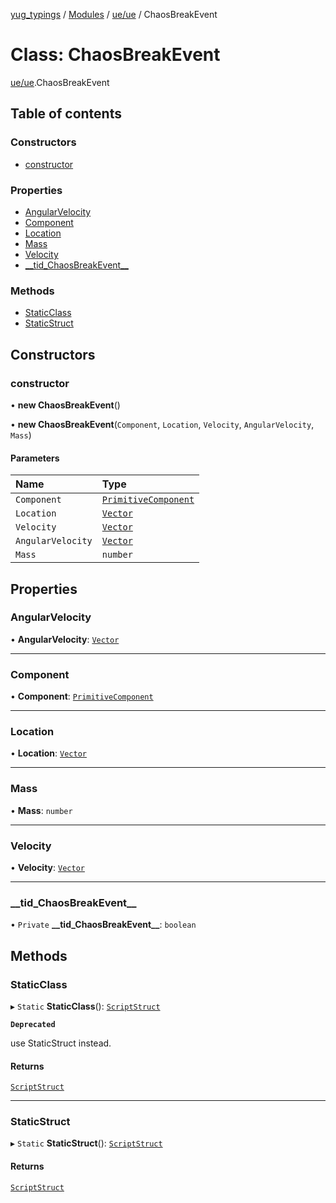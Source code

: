 [yug_typings](../README.md) / [Modules](../modules.md) / [ue/ue](../modules/ue_ue.md) / ChaosBreakEvent

# Class: ChaosBreakEvent

[ue/ue](../modules/ue_ue.md).ChaosBreakEvent

## Table of contents

### Constructors

- [constructor](ue_ue.ChaosBreakEvent.md#constructor)

### Properties

- [AngularVelocity](ue_ue.ChaosBreakEvent.md#angularvelocity)
- [Component](ue_ue.ChaosBreakEvent.md#component)
- [Location](ue_ue.ChaosBreakEvent.md#location)
- [Mass](ue_ue.ChaosBreakEvent.md#mass)
- [Velocity](ue_ue.ChaosBreakEvent.md#velocity)
- [\_\_tid\_ChaosBreakEvent\_\_](ue_ue.ChaosBreakEvent.md#__tid_chaosbreakevent__)

### Methods

- [StaticClass](ue_ue.ChaosBreakEvent.md#staticclass)
- [StaticStruct](ue_ue.ChaosBreakEvent.md#staticstruct)

## Constructors

### constructor

• **new ChaosBreakEvent**()

• **new ChaosBreakEvent**(`Component`, `Location`, `Velocity`, `AngularVelocity`, `Mass`)

#### Parameters

| Name | Type |
| :------ | :------ |
| `Component` | [`PrimitiveComponent`](ue_ue.PrimitiveComponent.md) |
| `Location` | [`Vector`](ue_ue_s.Vector.md) |
| `Velocity` | [`Vector`](ue_ue_s.Vector.md) |
| `AngularVelocity` | [`Vector`](ue_ue_s.Vector.md) |
| `Mass` | `number` |

## Properties

### AngularVelocity

• **AngularVelocity**: [`Vector`](ue_ue_s.Vector.md)

___

### Component

• **Component**: [`PrimitiveComponent`](ue_ue.PrimitiveComponent.md)

___

### Location

• **Location**: [`Vector`](ue_ue_s.Vector.md)

___

### Mass

• **Mass**: `number`

___

### Velocity

• **Velocity**: [`Vector`](ue_ue_s.Vector.md)

___

### \_\_tid\_ChaosBreakEvent\_\_

• `Private` **\_\_tid\_ChaosBreakEvent\_\_**: `boolean`

## Methods

### StaticClass

▸ `Static` **StaticClass**(): [`ScriptStruct`](ue_ue.ScriptStruct.md)

**`Deprecated`**

use StaticStruct instead.

#### Returns

[`ScriptStruct`](ue_ue.ScriptStruct.md)

___

### StaticStruct

▸ `Static` **StaticStruct**(): [`ScriptStruct`](ue_ue.ScriptStruct.md)

#### Returns

[`ScriptStruct`](ue_ue.ScriptStruct.md)
